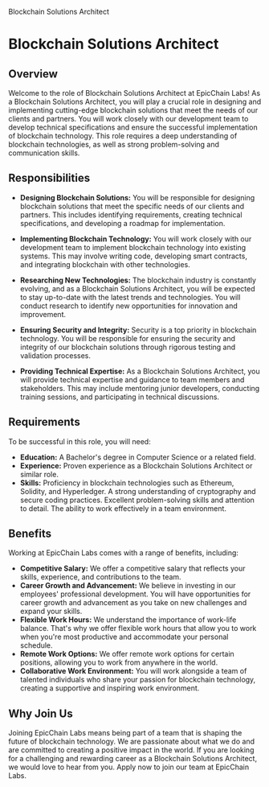 <p class="description">Blockchain Solutions Architect</p>

# Blockchain Solutions Architect

## Overview

Welcome to the role of Blockchain Solutions Architect at EpicChain Labs! As a Blockchain Solutions Architect, you will play a crucial role in designing and implementing cutting-edge blockchain solutions that meet the needs of our clients and partners. You will work closely with our development team to develop technical specifications and ensure the successful implementation of blockchain technology. This role requires a deep understanding of blockchain technologies, as well as strong problem-solving and communication skills.

## Responsibilities

- **Designing Blockchain Solutions:** You will be responsible for designing blockchain solutions that meet the specific needs of our clients and partners. This includes identifying requirements, creating technical specifications, and developing a roadmap for implementation.

- **Implementing Blockchain Technology:** You will work closely with our development team to implement blockchain technology into existing systems. This may involve writing code, developing smart contracts, and integrating blockchain with other technologies.

- **Researching New Technologies:** The blockchain industry is constantly evolving, and as a Blockchain Solutions Architect, you will be expected to stay up-to-date with the latest trends and technologies. You will conduct research to identify new opportunities for innovation and improvement.

- **Ensuring Security and Integrity:** Security is a top priority in blockchain technology. You will be responsible for ensuring the security and integrity of our blockchain solutions through rigorous testing and validation processes.

- **Providing Technical Expertise:** As a Blockchain Solutions Architect, you will provide technical expertise and guidance to team members and stakeholders. This may include mentoring junior developers, conducting training sessions, and participating in technical discussions.

## Requirements

To be successful in this role, you will need:

- **Education:** A Bachelor's degree in Computer Science or a related field.
- **Experience:** Proven experience as a Blockchain Solutions Architect or similar role.
- **Skills:** Proficiency in blockchain technologies such as Ethereum, Solidity, and Hyperledger. A strong understanding of cryptography and secure coding practices. Excellent problem-solving skills and attention to detail. The ability to work effectively in a team environment.

## Benefits

Working at EpicChain Labs comes with a range of benefits, including:

- **Competitive Salary:** We offer a competitive salary that reflects your skills, experience, and contributions to the team.
- **Career Growth and Advancement:** We believe in investing in our employees' professional development. You will have opportunities for career growth and advancement as you take on new challenges and expand your skills.
- **Flexible Work Hours:** We understand the importance of work-life balance. That's why we offer flexible work hours that allow you to work when you're most productive and accommodate your personal schedule.
- **Remote Work Options:** We offer remote work options for certain positions, allowing you to work from anywhere in the world.
- **Collaborative Work Environment:** You will work alongside a team of talented individuals who share your passion for blockchain technology, creating a supportive and inspiring work environment.

## Why Join Us

Joining EpicChain Labs means being part of a team that is shaping the future of blockchain technology. We are passionate about what we do and are committed to creating a positive impact in the world. If you are looking for a challenging and rewarding career as a Blockchain Solutions Architect, we would love to hear from you. Apply now to join our team at EpicChain Labs.